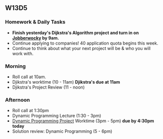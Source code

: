 ## W13D5
### Homework & Daily Tasks

* **Finish yesterday's Dijkstra's Algorithm project and turn in on [Jobberwocky][Jobberwocky] by 9am.**
* Continue applying to companies!  40 application quota begins this week.
* Continue to think about what your next project will be & who you will work with.

### Morning

* Roll call at 10am.
* Djikstra's worktime (10 - 11am) **Djikstra's due at 11am**
* Djikstra's Project Review (11 - noon)

### Afternoon

* Roll call at 1:30pm
* Dynamic Programming Lecture (1:30 - 3pm)
* [Dynamic Programming Project](https://github.com/appacademy/job-search-curriculum/tree/master/SF/algorithms/w13d4) Worktime (3pm - 5pm) **due by 4:30pm today**
* Solution review: Dynamic Programming (5 - 6pm)


[Jobberwocky]: http://progress.appacademy.io/jobberwocky
